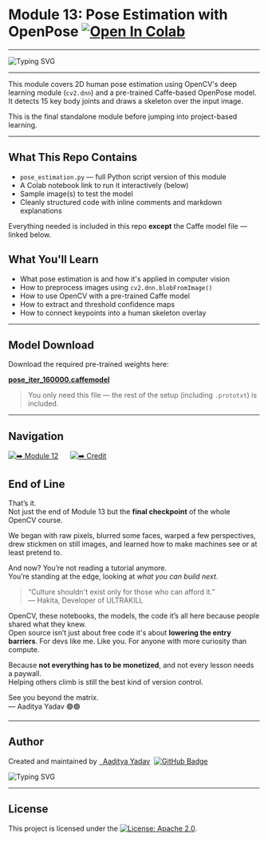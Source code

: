 #  Module 13: Pose Estimation with OpenPose  [![Open In Colab](https://colab.research.google.com/assets/colab-badge.svg)](https://colab.research.google.com/drive/1jb_7r_Eo1CuuwKgF6A1nGujSBO-qRrk4?usp=sharing)

---
<p align="left">
  <img src="https://readme-typing-svg.demolab.com?font=Fira+Code&duration=2700&pause=400&color=00FF80&center=false&vCenter=false&width=520&lines=What+Pose+Estimation+Really+Is;Preprocessing+Images+with+blobFromImage();Using+OpenCV+with+Caffe+Models;Extracting+Confidence+Maps;Drawing+Human+Skeletons+with+Code" alt="Typing SVG" />
</p>


---
This module covers 2D human pose estimation using OpenCV's deep learning module (`cv2.dnn`) and a pre-trained Caffe-based OpenPose model. It detects 15 key body joints and draws a skeleton over the input image.

This is the final standalone module before jumping into project-based learning.

---

##  What This Repo Contains

- `pose_estimation.py` — full Python script version of this module
- A Colab notebook link to run it interactively (below)
- Sample image(s) to test the model
- Cleanly structured code with inline comments and markdown explanations

Everything needed is included in this repo **except** the Caffe model file — linked below.



##  What You'll Learn

- What pose estimation is and how it's applied in computer vision
- How to preprocess images using `cv2.dnn.blobFromImage()`
- How to use OpenCV with a pre-trained Caffe model
- How to extract and threshold confidence maps
- How to connect keypoints into a human skeleton overlay

---

##  Model Download

Download the required pre-trained weights here:

**[pose_iter_160000.caffemodel](https://huggingface.co/camenduru/openpose/resolve/f4a22b0e6fa2a4a2b1e2d50bd589e8bb11ebea7c/pose_iter_160000.caffemodel)**

> You only need this file — the rest of the setup (including `.prototxt`) is included.

---
##  Navigation

[![➡️ Module 12](https://img.shields.io/badge/Module-12-000000?style=for-the-badge&logo=github&logoColor=00FF80)](https://github.com/aypy01/opencv/tree/main/12)
&nbsp;&nbsp;&nbsp;&nbsp;
[![➡️ Credit ](https://img.shields.io/badge/Credits-000000?style=for-the-badge&logo=github&logoColor=00FF80)](https://github.com/aypy01/opencv/tree/main/01)
&nbsp;&nbsp;&nbsp;&nbsp;


##  End of Line

That’s it.  
Not just the end of Module 13  but the **final checkpoint** of the whole OpenCV course.

We began with raw pixels, blurred some faces, warped a few perspectives, drew stickmen on still images, and learned how to make machines see  or at least pretend to.

And now? You’re not reading a tutorial anymore.  
You’re standing at the edge, looking at *what you can build next*.

> “Culture shouldn't exist only for those who can afford it.”  
> — Hakita, Developer of ULTRAKILL

OpenCV, these notebooks, the models, the code  it’s all here because people shared what they knew.  
Open source isn’t just about free code  it's about **lowering the entry barriers**. For devs like me. Like you. For anyone with more curiosity than compute.

Because **not everything has to be monetized**, and not every lesson needs a paywall.  
Helping others climb is still the best kind of version control.

See you beyond the matrix.  
— Aaditya Yadav 🟢🟣

---

## Author
 <p align="left">
  Created and maintained by 
  <a href="https://github.com/aypy01" target="_blank">&nbsp Aaditya Yadav</a>&nbsp 
  <a href="https://github.com/aypy01" target="_blank">
    <img src="https://img.shields.io/badge/aypy01-000000?style=flat-square&logo=github&logoColor=00FF80" alt="GitHub Badge"/>
  </a>
</p>

</p>
<p align="left">
  <img src="https://readme-typing-svg.demolab.com?font=Fira+Code&duration=3000&pause=500&color=00FF80&center=false&vCenter=false&width=440&lines=Break+Things+First%2C+Understand+Later;Built+to+Debug%2C+Not+Repeat;Learning+What+Actually+Sticks;Code.+Observe.+Refine." alt="Typing SVG" />
</p>

---

##  License

This project is licensed under the [![License: Apache 2.0](https://img.shields.io/badge/License-Apache%202.0-blue.svg)](https://opensource.org/licenses/Apache-2.0).

